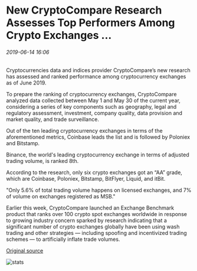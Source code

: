 # New CryptoCompare Research Assesses Top Performers Among Crypto Exchanges ...

###### 2019-06-14 16:06

Cryptocurrencies data and indices provider CryptoCompare’s new research has assessed and ranked performance among cryptocurrency exchanges as of June 2019.

To prepare the ranking of cryptocurrency exchanges, CryptoCompare analyzed data collected between May 1 and May 30 of the current year, considering a series of key components such as geography, legal and regulatory assessment, investment, company quality, data provision and market quality, and trade surveillance.

Out of the ten leading cryptocurrency exchanges in terms of the aforementioned metrics, Coinbase leads the list and is followed by Poloniex and Bitstamp.

Binance, the world's leading cryptocurrency exchange in terms of adjusted trading volume, is ranked 8th.

According to the research, only six crypto exchanges got an “AA” grade, which are Coinbase, Poloniex, Bitstamp, BitFlyer, Liquid, and itBit.

"Only 5.6% of total trading volume happens on licensed exchanges, and 7% of volume on exchanges registered as MSB."

Earlier this week, CryptoCompare launched an Exchange Benchmark product that ranks over 100 crypto spot exchanges worldwide in response to growing industry concern sparked by research indicating that a significant number of crypto exchanges globally have been using wash trading and other strategies — including spoofing and incentivized trading schemes — to artificially inflate trade volumes.

[Original source](https://cointelegraph.com/news/new-cryptocompare-research-assesses-top-performers-among-crypto-exchanges)

![stats](https://c.statcounter.com/11760860/0/a89fa40b/1/ "stats")
